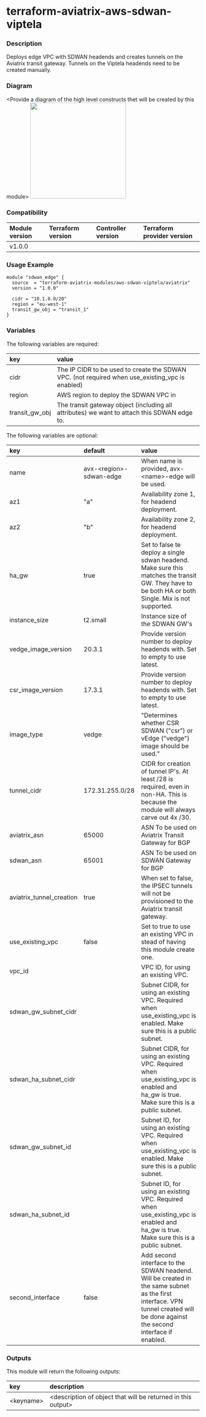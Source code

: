 # terraform-aviatrix-aws-sdwan-viptela

### Description
Deploys edge VPC with SDWAN headends and creates tunnels on the Aviatrix transit gateway. Tunnels on the Viptela headends need to be created manually.

### Diagram
\<Provide a diagram of the high level constructs thet will be created by this module>
<img src="<IMG URL>"  height="250">

### Compatibility
Module version | Terraform version | Controller version | Terraform provider version
:--- | :--- | :--- | :---
v1.0.0 | | |

### Usage Example
```
module "sdwan_edge" {
  source  = "terraform-aviatrix-modules/aws-sdwan-viptela/aviatrix"
  version = "1.0.0"

  cidr = "10.1.0.0/20"
  region = "eu-west-1"
  transit_gw_obj = "transit_1"
}
```

### Variables
The following variables are required:

key | value
:--- | :---
cidr | 	The IP CIDR to be used to create the SDWAN VPC. (not required when use_existing_vpc is enabled)
region | AWS region to deploy the SDWAN VPC in
transit_gw_obj | The transit gateway object (including all attributes) we want to attach this SDWAN edge to.

The following variables are optional:

key | default | value 
:---|:---|:---
name | avx-\<region\>-sdwan-edge | When name is provided, avx-\<name\>-edge will be used.
az1 | "a" | Availability zone 1, for headend deployment.
az2 | "b" | Availability zone 2, for headend deployment.
ha_gw | true | Set to false te deploy a single sdwan headend. Make sure this matches the transit GW. They have to be both HA or both Single. Mix is not supported.
instance_size | t2.small | Instance size of the SDWAN GW's
vedge_image_version | 20.3.1 | Provide version number to deploy headends with. Set to empty to use latest.
csr_image_version | 17.3.1 | Provide version number to deploy headends with. Set to empty to use latest.
image_type | vedge | "Determines whether CSR SDWAN ("csr") or vEdge ("vedge") image should be used."
tunnel_cidr | 172.31.255.0/28 | CIDR for creation of tunnel IP's. At least /28 is required, even in non-HA. This is because the module will always carve out 4x /30.
aviatrix_asn | 65000 | ASN To be used on Aviatrix Transit Gateway for BGP
sdwan_asn | 65001 | ASN To be used on SDWAN Gateway for BGP
aviatrix_tunnel_creation | true | When set to false, the IPSEC tunnels will not be provisioned to the Aviatrix transit gateway.
use_existing_vpc | false | Set to true to use an existing VPC in stead of having this module create one.
vpc_id | | VPC ID, for using an existing VPC.
sdwan_gw_subnet_cidr | | Subnet CIDR, for using an existing VPC. Required when use_existing_vpc is enabled. Make sure this is a public subnet.
sdwan_ha_subnet_cidr | | Subnet CIDR, for using an existing VPC. Required when use_existing_vpc is enabled and ha_gw is true. Make sure this is a public subnet.
sdwan_gw_subnet_id | | Subnet ID, for using an existing VPC. Required when use_existing_vpc is enabled. Make sure this is a public subnet.
sdwan_ha_subnet_id | | Subnet ID, for using an existing VPC. Required when use_existing_vpc is enabled and ha_gw is true. Make sure this is a public subnet.
second_interface | false | Add second interface to the SDWAN headend. Will be created in the same subnet as the first interface. VPN tunnel created will be done against the second interface if enabled.

### Outputs
This module will return the following outputs:

key | description
:---|:---
\<keyname> | \<description of object that will be returned in this output>
